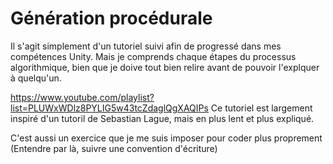 # Génération procédurale

Il s'agit simplement d'un tutoriel suivi afin de progressé dans mes compétences Unity. Mais je comprends chaque étapes du processus algorithmique, bien que je doive tout bien relire avant de pouvoir l'explquer à quelqu'un.

https://www.youtube.com/playlist?list=PLUWxWDlz8PYLIG5w43tcZdaglQgXAQIPs
Ce tutoriel est largement inspiré d'un tutoril de Sebastian Lague, mais en plus lent et plus expliqué.

C'est aussi un exercice que je me suis imposer pour coder plus proprement (Entendre par là, suivre une convention d'écriture)
